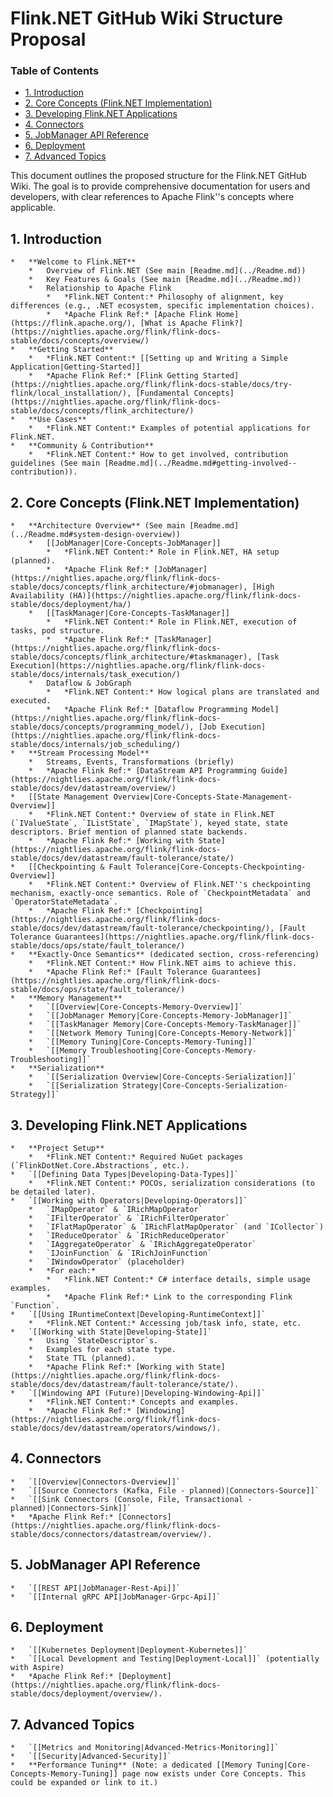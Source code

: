 # Flink.NET GitHub Wiki Structure Proposal

### Table of Contents
- [1. Introduction](#1-introduction)
- [2. Core Concepts (Flink.NET Implementation)](#2-core-concepts-flinknet-implementation)
- [3. Developing Flink.NET Applications](#3-developing-flinknet-applications)
- [4. Connectors](#4-connectors)
- [5. JobManager API Reference](#5-jobmanager-api-reference)
- [6. Deployment](#6-deployment)
- [7. Advanced Topics](#7-advanced-topics)

This document outlines the proposed structure for the Flink.NET GitHub Wiki. The goal is to provide comprehensive documentation for users and developers, with clear references to Apache Flink''s concepts where applicable.

## 1. Introduction
    *   **Welcome to Flink.NET**
        *   Overview of Flink.NET (See main [Readme.md](../Readme.md))
        *   Key Features & Goals (See main [Readme.md](../Readme.md))
        *   Relationship to Apache Flink
            *   *Flink.NET Content:* Philosophy of alignment, key differences (e.g., .NET ecosystem, specific implementation choices).
            *   *Apache Flink Ref:* [Apache Flink Home](https://flink.apache.org/), [What is Apache Flink?](https://nightlies.apache.org/flink/flink-docs-stable/docs/concepts/overview/)
    *   **Getting Started**
        *   *Flink.NET Content:* [[Setting up and Writing a Simple Application|Getting-Started]]
        *   *Apache Flink Ref:* [Flink Getting Started](https://nightlies.apache.org/flink/flink-docs-stable/docs/try-flink/local_installation/), [Fundamental Concepts](https://nightlies.apache.org/flink/flink-docs-stable/docs/concepts/flink_architecture/)
    *   **Use Cases**
        *   *Flink.NET Content:* Examples of potential applications for Flink.NET.
    *   **Community & Contribution**
        *   *Flink.NET Content:* How to get involved, contribution guidelines (See main [Readme.md](../Readme.md#getting-involved--contribution)).

## 2. Core Concepts (Flink.NET Implementation)
    *   **Architecture Overview** (See main [Readme.md](../Readme.md#system-design-overview))
        *   [[JobManager|Core-Concepts-JobManager]]
            *   *Flink.NET Content:* Role in Flink.NET, HA setup (planned).
            *   *Apache Flink Ref:* [JobManager](https://nightlies.apache.org/flink/flink-docs-stable/docs/concepts/flink_architecture/#jobmanager), [High Availability (HA)](https://nightlies.apache.org/flink/flink-docs-stable/docs/deployment/ha/)
        *   [[TaskManager|Core-Concepts-TaskManager]]
            *   *Flink.NET Content:* Role in Flink.NET, execution of tasks, pod structure.
            *   *Apache Flink Ref:* [TaskManager](https://nightlies.apache.org/flink/flink-docs-stable/docs/concepts/flink_architecture/#taskmanager), [Task Execution](https://nightlies.apache.org/flink/flink-docs-stable/docs/internals/task_execution/)
        *   Dataflow & JobGraph
            *   *Flink.NET Content:* How logical plans are translated and executed.
            *   *Apache Flink Ref:* [Dataflow Programming Model](https://nightlies.apache.org/flink/flink-docs-stable/docs/concepts/programming_model/), [Job Execution](https://nightlies.apache.org/flink/flink-docs-stable/docs/internals/job_scheduling/)
    *   **Stream Processing Model**
        *   Streams, Events, Transformations (briefly)
        *   *Apache Flink Ref:* [DataStream API Programming Guide](https://nightlies.apache.org/flink/flink-docs-stable/docs/dev/datastream/overview/)
    *   [[State Management Overview|Core-Concepts-State-Management-Overview]]
        *   *Flink.NET Content:* Overview of state in Flink.NET (`IValueState`, `IListState`, `IMapState`), keyed state, state descriptors. Brief mention of planned state backends.
        *   *Apache Flink Ref:* [Working with State](https://nightlies.apache.org/flink/flink-docs-stable/docs/dev/datastream/fault-tolerance/state/)
    *   [[Checkpointing & Fault Tolerance|Core-Concepts-Checkpointing-Overview]]
        *   *Flink.NET Content:* Overview of Flink.NET''s checkpointing mechanism, exactly-once semantics. Role of `CheckpointMetadata` and `OperatorStateMetadata`.
        *   *Apache Flink Ref:* [Checkpointing](https://nightlies.apache.org/flink/flink-docs-stable/docs/dev/datastream/fault-tolerance/checkpointing/), [Fault Tolerance Guarantees](https://nightlies.apache.org/flink/flink-docs-stable/docs/ops/state/fault_tolerance/)
    *   **Exactly-Once Semantics** (dedicated section, cross-referencing)
        *   *Flink.NET Content:* How Flink.NET aims to achieve this.
        *   *Apache Flink Ref:* [Fault Tolerance Guarantees](https://nightlies.apache.org/flink/flink-docs-stable/docs/ops/state/fault_tolerance/)
    *   **Memory Management**
        *   `[[Overview|Core-Concepts-Memory-Overview]]`
        *   `[[JobManager Memory|Core-Concepts-Memory-JobManager]]`
        *   `[[TaskManager Memory|Core-Concepts-Memory-TaskManager]]`
        *   `[[Network Memory Tuning|Core-Concepts-Memory-Network]]`
        *   `[[Memory Tuning|Core-Concepts-Memory-Tuning]]`
        *   `[[Memory Troubleshooting|Core-Concepts-Memory-Troubleshooting]]`
    *   **Serialization**
        *   `[[Serialization Overview|Core-Concepts-Serialization]]`
        *   `[[Serialization Strategy|Core-Concepts-Serialization-Strategy]]`

## 3. Developing Flink.NET Applications
    *   **Project Setup**
        *   *Flink.NET Content:* Required NuGet packages (`FlinkDotNet.Core.Abstractions`, etc.).
    *   `[[Defining Data Types|Developing-Data-Types]]`
        *   *Flink.NET Content:* POCOs, serialization considerations (to be detailed later).
    *   `[[Working with Operators|Developing-Operators]]`
        *   `IMapOperator` & `IRichMapOperator`
        *   `IFilterOperator` & `IRichFilterOperator`
        *   `IFlatMapOperator` & `IRichFlatMapOperator` (and `ICollector`)
        *   `IReduceOperator` & `IRichReduceOperator`
        *   `IAggregateOperator` & `IRichAggregateOperator`
        *   `IJoinFunction` & `IRichJoinFunction`
        *   `IWindowOperator` (placeholder)
        *   *For each:*
            *   *Flink.NET Content:* C# interface details, simple usage examples.
            *   *Apache Flink Ref:* Link to the corresponding Flink `Function`.
    *   `[[Using IRuntimeContext|Developing-RuntimeContext]]`
        *   *Flink.NET Content:* Accessing job/task info, state, etc.
    *   `[[Working with State|Developing-State]]`
        *   Using `StateDescriptor`s.
        *   Examples for each state type.
        *   State TTL (planned).
        *   *Apache Flink Ref:* [Working with State](https://nightlies.apache.org/flink/flink-docs-stable/docs/dev/datastream/fault-tolerance/state/).
    *   `[[Windowing API (Future)|Developing-Windowing-Api]]`
        *   *Flink.NET Content:* Concepts and examples.
        *   *Apache Flink Ref:* [Windowing](https://nightlies.apache.org/flink/flink-docs-stable/docs/dev/datastream/operators/windows/).

## 4. Connectors
    *   `[[Overview|Connectors-Overview]]`
    *   `[[Source Connectors (Kafka, File - planned)|Connectors-Source]]`
    *   `[[Sink Connectors (Console, File, Transactional - planned)|Connectors-Sink]]`
    *   *Apache Flink Ref:* [Connectors](https://nightlies.apache.org/flink/flink-docs-stable/docs/connectors/datastream/overview/).

## 5. JobManager API Reference
    *   `[[REST API|JobManager-Rest-Api]]`
    *   `[[Internal gRPC API|JobManager-Grpc-Api]]`

## 6. Deployment
    *   `[[Kubernetes Deployment|Deployment-Kubernetes]]`
    *   `[[Local Development and Testing|Deployment-Local]]` (potentially with Aspire)
    *   *Apache Flink Ref:* [Deployment](https://nightlies.apache.org/flink/flink-docs-stable/docs/deployment/overview/).

## 7. Advanced Topics
    *   `[[Metrics and Monitoring|Advanced-Metrics-Monitoring]]`
    *   `[[Security|Advanced-Security]]`
    *   **Performance Tuning** (Note: a dedicated [[Memory Tuning|Core-Concepts-Memory-Tuning]] page now exists under Core Concepts. This could be expanded or link to it.)
